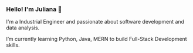 ### Hello! I'm Juliana 👋

I'm a Industrial Engineer and passionate about software development and data analysis. 

I’m currently learning Python, Java, MERN to build Full-Stack Development skills. 



